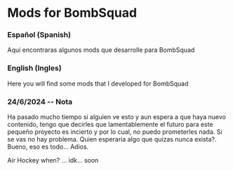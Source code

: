 # Mods for BombSquad
### Español (Spanish)

Aqui encontraras algunos mods que desarrolle para BombSquad

### English (Ingles)

Here you will find some mods that I developed for BombSquad

### 24/6/2024 -- Nota
Ha pasado mucho tiempo si alguien ve esto y aun espera a que haya nuevo contenido, tengo que decirles que lamentablemente el futuro para este pequeño proyecto es incierto y por lo cual, no puedo prometerles nada. 
Si se vas no hay problema. Quien esperaria algo que quizas nunca exista?.
Bueno, eso es todo...
Adios.


Air Hockey when? ... idk... soon
